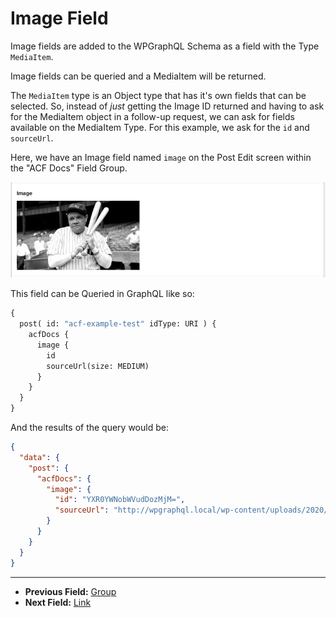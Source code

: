 # Image Field

Image fields are added to the WPGraphQL Schema as a field with the Type `MediaItem`.

Image fields can be queried and a MediaItem will be returned.

The `MediaItem` type is an Object type that has it's own fields that can be selected. So, instead of _just_ getting the Image ID returned and having to ask for the MediaItem object in a follow-up request, we can ask for fields available on the MediaItem Type. For this example, we ask for the `id` and `sourceUrl`.

Here, we have an Image field named `image` on the Post Edit screen within the "ACF Docs" Field Group.

![Image field in the Edit Post screen](../img/image-field-input.png?raw=true)

This field can be Queried in GraphQL like so:

```graphql
{
  post( id: "acf-example-test" idType: URI ) {
    acfDocs {
      image {
        id
        sourceUrl(size: MEDIUM)
      }
    }
  }
}
```

And the results of the query would be:

```json
{
  "data": {
    "post": {
      "acfDocs": {
        "image": {
          "id": "YXR0YWNobWVudDozMjM=",
          "sourceUrl": "http://wpgraphql.local/wp-content/uploads/2020/03/babe-ruth-300x169.jpg"
        }
      }
    }
  }
}
```

----

- **Previous Field:** [Group](./group.md)
- **Next Field:** [Link](./link.md)
